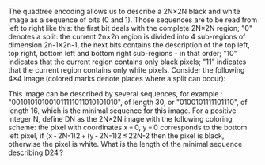 
The quadtree encoding allows us to describe a 2N&#215;2N  black and white image as a sequence of bits (0 and 1). Those sequences are to be read from left to right like this:
the first bit deals with the complete 2N&#215;2N region;
"0" denotes a split:
the current 2n&#215;2n region is divided into 4 sub-regions of dimension 2n-1&#215;2n-1,
the next bits contains the description of the top left, top right, bottom left and bottom right sub-regions - in that order;
"10" indicates that the current region contains only black pixels;
"11" indicates that the current region contains only white pixels.
Consider the following 4&#215;4 image (colored marks denote places where a split can occur):

This image can be described by several sequences, for example :
"001010101001011111011010101010", of length 30, or
"0100101111101110", of length 16, which is the minimal sequence for this image.
For a positive integer N, define DN as the 2N&#215;2N image with the following coloring scheme:
the pixel with coordinates x&#8201;=&#8201;0, y&#8201;=&#8201;0 corresponds to the bottom left pixel,
if (x&#8201;-&#8201;2N-1)2&#8201;+&#8201;(y&#8201;-&#8201;2N-1)2&#8201;&#8804;&#8201;22N-2 then the pixel is black,
otherwise the pixel is white.
What is the length of the minimal sequence describing D24&#8201;?
